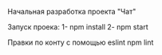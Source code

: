 Начальная разработка проекта "Чат"


Запуск проека:
1- npm install 
2- npm start 


Правки по конту с помощью eslint 
npm lint


